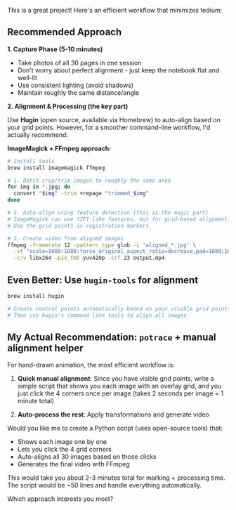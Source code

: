 This is a great project! Here's an efficient workflow that minimizes tedium:

## Recommended Approach

**1. Capture Phase (5-10 minutes)**
- Take photos of all 30 pages in one session
- Don't worry about perfect alignment - just keep the notebook flat and well-lit
- Use consistent lighting (avoid shadows)
- Maintain roughly the same distance/angle

**2. Alignment & Processing (the key part)**

Use **Hugin** (open source, available via Homebrew) to auto-align based on your grid points. However, for a smoother command-line workflow, I'd actually recommend:

**ImageMagick + FFmpeg approach:**

```bash
# Install tools
brew install imagemagick ffmpeg

# 1. Batch crop/trim images to roughly the same area
for img in *.jpg; do
  convert "$img" -trim +repage "trimmed_$img"
done

# 2. Auto-align using feature detection (this is the magic part)
# ImageMagick can use SIFT-like features, but for grid-based alignment:
# Use the grid points as registration markers

# 3. Create video from aligned images
ffmpeg -framerate 12 -pattern_type glob -i 'aligned_*.jpg' \
  -vf "scale=1080:1080:force_original_aspect_ratio=decrease,pad=1080:1080:(ow-iw)/2:(oh-ih)/2" \
  -c:v libx264 -pix_fmt yuv420p -crf 23 output.mp4
```

## Even Better: Use `hugin-tools` for alignment

```bash
brew install hugin

# Create control points automatically based on your visible grid points
# Then use hugin's command-line tools to align all images
```

## My Actual Recommendation: **`potrace` + manual alignment helper**

For hand-drawn animation, the most efficient workflow is:

1. **Quick manual alignment**: Since you have visible grid points, write a simple script that shows you each image with an overlay grid, and you just click the 4 corners once per image (takes 2 seconds per image = 1 minute total)

2. **Auto-process the rest**: Apply transformations and generate video

Would you like me to create a Python script (uses open-source tools) that:
- Shows each image one by one
- Lets you click the 4 grid corners
- Auto-aligns all 30 images based on those clicks
- Generates the final video with FFmpeg

This would take you about 2-3 minutes total for marking + processing time. The script would be ~50 lines and handle everything automatically.

Which approach interests you most?